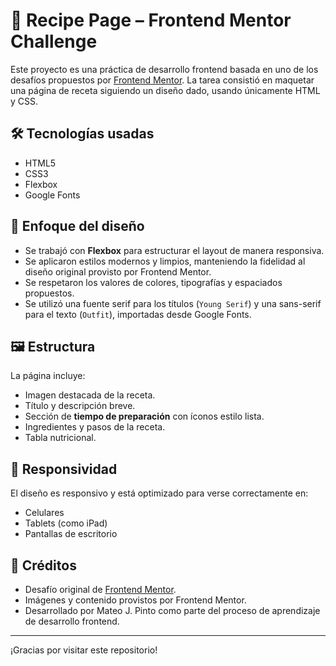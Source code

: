 
# 🍳 Recipe Page – Frontend Mentor Challenge

Este proyecto es una práctica de desarrollo frontend basada en uno de los desafíos propuestos por [Frontend Mentor](https://www.frontendmentor.io/). La tarea consistió en maquetar una página de receta siguiendo un diseño dado, usando únicamente HTML y CSS.

## 🛠 Tecnologías usadas

- HTML5
- CSS3
- Flexbox
- Google Fonts

## 📐 Enfoque del diseño

- Se trabajó con **Flexbox** para estructurar el layout de manera responsiva.
- Se aplicaron estilos modernos y limpios, manteniendo la fidelidad al diseño original provisto por Frontend Mentor.
- Se respetaron los valores de colores, tipografías y espaciados propuestos.
- Se utilizó una fuente serif para los títulos (`Young Serif`) y una sans-serif para el texto (`Outfit`), importadas desde Google Fonts.

## 🖼 Estructura

La página incluye:
- Imagen destacada de la receta.
- Título y descripción breve.
- Sección de **tiempo de preparación** con íconos estilo lista.
- Ingredientes y pasos de la receta.
- Tabla nutricional.

## 📱 Responsividad

El diseño es responsivo y está optimizado para verse correctamente en:
- Celulares
- Tablets (como iPad)
- Pantallas de escritorio

## 🔗 Créditos

- Desafío original de [Frontend Mentor](https://www.frontendmentor.io/challenges).
- Imágenes y contenido provistos por Frontend Mentor.
- Desarrollado por Mateo J. Pinto como parte del proceso de aprendizaje de desarrollo frontend.

---

¡Gracias por visitar este repositorio!